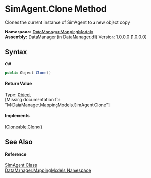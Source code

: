 # SimAgent.Clone Method 
 

Clones the current instance of SimAgent to a new object copy

**Namespace:**&nbsp;<a href="90051a81-8926-ad54-ad62-ab3875299188">DataManager.MappingModels</a><br />**Assembly:**&nbsp;DataManager (in DataManager.dll) Version: 1.0.0.0 (1.0.0.0)

## Syntax

**C#**<br />
``` C#
public Object Clone()
```


#### Return Value
Type: <a href="http://msdn2.microsoft.com/en-us/library/e5kfa45b" target="_blank">Object</a><br />\[Missing <returns> documentation for "M:DataManager.MappingModels.SimAgent.Clone"\]

#### Implements
<a href="http://msdn2.microsoft.com/en-us/library/9a2kzf4y" target="_blank">ICloneable.Clone()</a><br />

## See Also


#### Reference
<a href="ededd7bc-9c9e-b6d3-2830-db490e657f72">SimAgent Class</a><br /><a href="90051a81-8926-ad54-ad62-ab3875299188">DataManager.MappingModels Namespace</a><br />